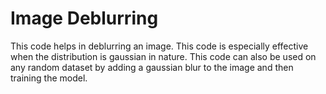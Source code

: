 # Image Deblurring
This code helps in deblurring an image. This code is especially effective when the distribution is gaussian in nature. This code can also be used on any random dataset by adding a gaussian blur to the image and then training the model.
